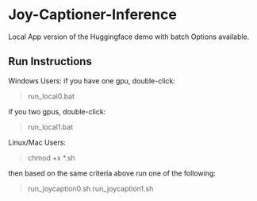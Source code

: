 # Joy-Captioner-Inference
Local App version of the Huggingface demo with batch Options available.

## Run Instructions

Windows Users:
if you have one gpu, double-click:
> run_local0.bat

if you two gpus, double-click:
> run_local1.bat

Linux/Mac Users:
> chmod +x *.sh

then based on the same criteria above run one of the following:
> run_joycaption0.sh
> run_joycaption1.sh
